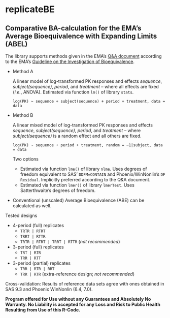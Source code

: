 # replicateBE
## Comparative BA-calculation for the EMA’s Average Bioequivalence with Expanding Limits (ABEL)

The library supports methods given in the EMA’s [Q&A document](http://www.ema.europa.eu/docs/en_GB/document_library/Scientific_guideline/2009/09/WC500002963.pdf) according to the EMA’s [Guideline on the Investigation of Bioequivalence](http://www.ema.europa.eu/docs/en_GB/document_library/Scientific_guideline/2010/01/WC500070039.pdf).


- Method A
  
  A linear model of log-transformed PK responses and effects _sequence_, _subject(sequence)_, _period_, and _treatment_ – where all effects are fixed (_i.e._, ANOVA). Estimated via function ```lm()``` of library ```stats```.
  ```Rscript
  log(PK) ~ sequence + subject(sequence) + period + treatment, data = data
  ```
  
- Method B
  
  A linear mixed model of log-transformed PK responses and effects _sequence_, _subject(sequence)_, _period_, and _treatment_ – where _subject(sequence)_ is a random effect and all others are fixed.
  ```RScript
  log(PK) ~ sequence + period + treatment, random = ~1|subject, data = data
  ```
  Two options
    - Estimated via function ```lme()``` of library ```nlme```. Uses degrees of freedom equivalent to SAS’ ```DDFM=CONTAIN``` and Phoenix/WinNonlin’s ```DF Residual```. Implicitly preferred according to the Q&A document.
    - Estimated via function ```lmer()``` of library ```lmerTest```. Uses Satterthwaite’s degrees of freedom.


- Conventional (unscaled) Average Bioequivalence (ABE) can be calculated as well.

Tested designs
- 4-period (full) replicates
  - ```TRTR | RTRT```
  - ```TRRT | RTTR```
  - ```TRTR | RTRT | TRRT | RTTR``` (_not recommended_)
- 3-period (full) replicates
  - ```TRT | RTR```
  - ```TRR | RTT```
- 3-period (partial) replicates
  - ```TRR | RTR | RRT```
  - ```TRR | RTR``` (extra-reference design; _not recommended_)

Cross-validation: Results of reference data sets agree with ones obtained in SAS 9.3 and Phoenix WinNonlin (6.4, 7.0).

**Program offered for Use without any Guarantees and Absolutely No Warranty. No Liability is accepted for any Loss and Risk to Public Health Resulting from Use of this R-Code.**
